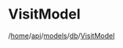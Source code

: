 # VisitModel

/[home](/README.md)/[api](/docs/api/README.md)/[models](/docs/api/README.md#models)/[db](/docs/api/README.md#database-models)/[VisitModel](/docs/api/models/db/Visit.md)
